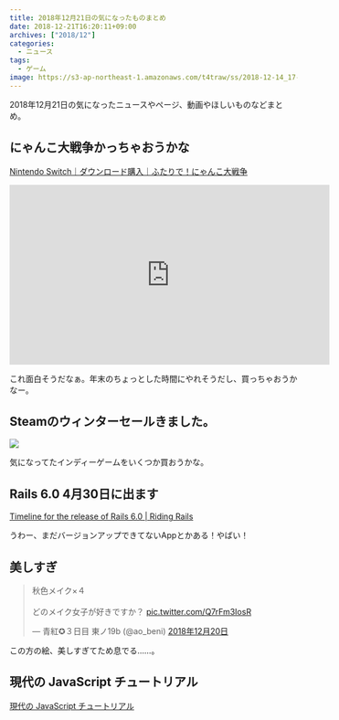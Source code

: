```yaml
---
title: 2018年12月21日の気になったものまとめ
date: 2018-12-21T16:20:11+09:00
archives: ["2018/12"]
categories:
  - ニュース
tags:
  - ゲーム
image: https://s3-ap-northeast-1.amazonaws.com/t4traw/ss/2018-12-14_17-12-35.png
---
```

2018年12月21日の気になったニュースやページ、動画やほしいものなどまとめ。

<!--more-->

## にゃんこ大戦争かっちゃおうかな

[Nintendo Switch｜ダウンロード購入｜ふたりで！にゃんこ大戦争](https://ec.nintendo.com/JP/ja/titles/70010000012325)

<iframe width="560" height="315" src="https://www.youtube.com/embed/ZwvfbY2IOog" frameborder="0" allow="accelerometer; autoplay; encrypted-media; gyroscope; picture-in-picture" allowfullscreen></iframe>

これ面白そうだなぁ。年末のちょっとした時間にやれそうだし、買っちゃおうかなー。

## Steamのウィンターセールきました。

[![](https://s3-ap-northeast-1.amazonaws.com/t4traw/ss/2018-12-21_16-23-17.png)](https://store.steampowered.com)

気になってたインディーゲームをいくつか買おうかな。

## Rails 6.0 4月30日に出ます

[Timeline for the release of Rails 6.0 | Riding Rails](https://weblog.rubyonrails.org/2018/12/20/timeline-for-the-release-of-Rails-6-0/)

うわー、まだバージョンアップできてないAppとかある！やばい！

## 美しすぎ

<blockquote class="twitter-tweet" data-lang="ja"><p lang="ja" dir="ltr">秋色メイク×４<br><br>どのメイク女子が好きですか？ <a href="https://t.co/Q7rFm3IosR">pic.twitter.com/Q7rFm3IosR</a></p>&mdash; 青紅✪３日目 東ノ19b (@ao_beni) <a href="https://twitter.com/ao_beni/status/1075747238989578241?ref_src=twsrc%5Etfw">2018年12月20日</a></blockquote>
<script async src="https://platform.twitter.com/widgets.js" charset="utf-8"></script>

この方の絵、美しすぎてため息でる……。

## 現代の JavaScript チュートリアル

[現代の JavaScript チュートリアル](https://ja.javascript.info/)

